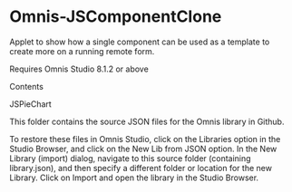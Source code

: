# Omnis-JSComponentClone
Applet to show how a single component can be used as a template to create more on a running remote form.

Requires Omnis Studio 8.1.2 or above

Contents

JSPieChart

This folder contains the source JSON files for the Omnis library in Github.

To restore these files in Omnis Studio, click on the Libraries option in the Studio Browser, and click on the New Lib from JSON option. In the New Library (import) dialog, navigate to this source folder (containing library.json), and then specify a different folder or location for the new Library. Click on Import and open the library in the Studio Browser.
